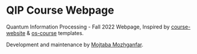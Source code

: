 # QIP Course Webpage
Quantum Information Processing - Fall 2022 Webpage, Inspired by [course-website](https://github.com/svmiller/course-website) & [os-course](https://github.com/os-course/os-course.github.io) templates.

Development and maintenance by [Mojtaba Mozhganfar](mailto:mojtaba@mozh.net).
